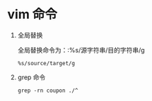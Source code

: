 # vim 命令

1. 全局替换

   全局替换命令为：:%s/源字符串/目的字符串/g

   ```
   %s/source/target/g
   ```

2. grep 命令

   ```
   grep -rn coupon ./^
   ```

   